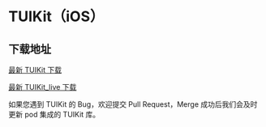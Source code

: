 # TUIKit（iOS）

## 下载地址

[最新 TUIKit 下载](https://imsdk-1252463788.cos.ap-guangzhou.myqcloud.com/5.1.1/TIM_SDK_TUIKIT_iOS_latest_framework.zip)

[最新 TUIKit_live 下载](https://imsdk-1252463788.cos.ap-guangzhou.myqcloud.com/5.1.1/TIM_SDK_TUIKIT_LIVE_iOS_latest_framework.zip)

如果您遇到 TUIKit 的 Bug，欢迎提交  Pull Request，Merge 成功后我们会及时更新 pod 集成的 TUIKit 库。
